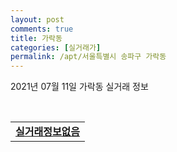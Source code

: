 ```yaml
---
layout: post
comments: true
title: 가락동
categories: [실거래가]
permalink: /apt/서울특별시 송파구 가락동
---
```


2021년 07월 11일 가락동 실거래 정보

<script type="text/javascript">
  google.charts.load('current', {'packages':['corechart']});
  google.charts.setOnLoadCallback(drawChart);

  function drawChart() {
    var data = google.visualization.arrayToDataTable([['거래일', '매매', '전월세', '전매'], ['20-07', 44, 138, 6], ['20-08', 30, 145, 8], ['20-09', 28, 98, 5], ['20-10', 29, 182, 3], ['20-11', 51, 255, 6], ['20-12', 58, 359, 10], ['21-01', 50, 393, 0], ['21-02', 43, 329, 1], ['21-03', 28, 340, 0], ['21-04', 52, 215, 0], ['21-05', 58, 186, 0], ['21-06', 18, 111, 0], ['21-07', 2, 13, 0]]);

    var options = {
      title: '최근 1년간 유형별 거래량 추이',
      legend: { position: 'bottom' }
    };

    var chart = new google.visualization.LineChart(document.getElementById('columnchart_material'));
    chart.draw(data, (options));년간 
  }
</script>

<div id="columnchart_material" style="width: 95%; margin-left: -35px; display: block"></div>
<br>
<table>
  <tr>
    <td colspan="4" style="font-weight: bold;"><a href="https://search.naver.com/search.naver?query=가락동 실거래정보없음">실거래정보없음</a></td>
  </tr>
    
</table>
    